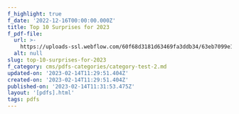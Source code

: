 ```yaml
---
f_highlight: true
f_date: '2022-12-16T00:00:00.000Z'
title: Top 10 Surprises for 2023
f_pdf-file:
  url: >-
    https://uploads-ssl.webflow.com/60f68d3181d63469fa3ddb34/63eb7099e136b3f6a599df89_Matthew%20Hornbach%20-%20Top%2010%20Surprises%20for%202023.pdf
  alt: null
slug: top-10-surprises-for-2023
f_category: cms/pdfs-categories/category-test-2.md
updated-on: '2023-02-14T11:29:51.404Z'
created-on: '2023-02-14T11:29:51.404Z'
published-on: '2023-02-14T11:31:53.475Z'
layout: '[pdfs].html'
tags: pdfs
---
```



